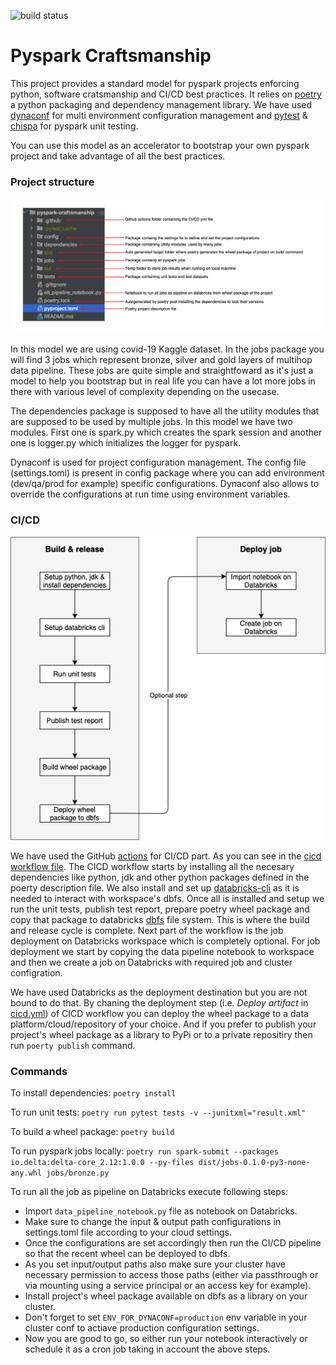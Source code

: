 ![build status](https://github.com/HimanshuAroraDb/pyspark-craftsmanship/actions/workflows/cicd.yml/badge.svg)

# Pyspark Craftsmanship

This project provides a standard model for pyspark projects enforcing python, software cratsmanship and CI/CD best practices.
It relies on [poetry](https://python-poetry.org/) a python packaging and dependency management library. We have used [dynaconf](https://www.dynaconf.com/) for multi environment configuration management and [pytest](https://docs.pytest.org/en/6.2.x/) & [chispa](https://github.com/MrPowers/chispa) for pyspark unit testing.

You can use this model as an accelerator to bootstrap your own pyspark project and take advantage of all the best practices.

### Project structure

![Structure](https://github.com/HimanshuAroraDb/pyspark-craftsmanship/blob/main/structure.png?raw=true)

In this model we are using covid-19 Kaggle dataset. In the jobs package you will find 3 jobs which represent bronze, silver and gold layers of multihop data pipeline. These jobs are quite simple and straightfoward as it's just a model to help you bootstrap but in real life you can have a lot more jobs in there with various level of complexity depending on the usecase. 

The dependencies package is supposed to have all the utility modules that are supposed to be used by multiple jobs. In this model we have two modules. First one is spark.py which creates the spark session and another one is logger.py which initializes the logger for pyspark.

Dynaconf is used for project configuration management. The config file (settings.toml) is present in config package where you can add environment (dev/qa/prod for example) specific configurations. Dynaconf also allows to override the configurations at run time using environment variables.


### CI/CD

![CICD](https://github.com/HimanshuAroraDb/pyspark-craftsmanship/blob/main/cicd.png?raw=true)

We have used the GitHub [actions](https://docs.github.com/en/actions) for CI/CD part. As you can see in the [cicd workflow file](https://github.com/HimanshuAroraDb/pyspark-craftsmanship/blob/main/.github/workflows/cicd.yml). The CICD workflow starts by installing all the necesary dependencies like python, jdk and other python packages defined in the poerty description file. We also install and set up [databricks-cli](https://docs.databricks.com/dev-tools/cli/index.html) as it is needed to interact with workspace's dbfs. 
Once all is installed and setup we run the unit tests, publish test report, prepare poetry wheel package and copy that package to databricks [dbfs](https://docs.databricks.com/data/databricks-file-system.html) file system. This is where the build and release cycle is complete. Next part of the workflow is the job deployment on Databricks workspace which is completely optional. For job deployment we start by copying the data pipeline notebook to workspace and then we create a job on Databricks with required job and cluster configration. 

We have used Databricks as the deployment destination but you are not bound to do that. By chaning the deployment step (i.e. *Deploy artifact* in [cicd.yml](https://github.com/HimanshuAroraDb/pyspark-craftsmanship/blob/main/.github/workflows/cicd.yml)) of CICD workflow you can deploy the wheel package to a data platform/cloud/repository of your choice. And if you prefer to publish your project's wheel package as a library to PyPi or to a private repositiry then run `poerty publish` command.

### Commands

To install dependencies: `poetry install`

To run unit tests: `poetry run pytest tests -v --junitxml="result.xml"`

To build a wheel package: `poetry build`

To run pyspark jobs locally: `poetry run spark-submit --packages io.delta:delta-core_2.12:1.0.0 --py-files dist/jobs-0.1.0-py3-none-any.whl jobs/bronze.py`

To run all the job as pipeline on Databricks execute following steps:
 - Import `data_pipeline_notebook.py` file as notebook on Databricks.
 - Make sure to change the input & output path configurations in settings.toml file according to your cloud settings.
 - Once the configurations are set accordingly then run the CI/CD pipeline so that the recent wheel can be deployed to dbfs.
 - As you set input/output paths also make sure your cluster have necessary permission to access those paths (either via passthrough or via mounting using a service principal or an access key for example).
 - Install project's wheel package available on dbfs as a library on your cluster.
 - Don't forget to set `ENV_FOR_DYNACONF=production` env variable in your cluster conf to actiave production configuration settings.
 - Now you are good to go, so either run your notebook interactively or schedule it as a cron job taking in account the above steps.
